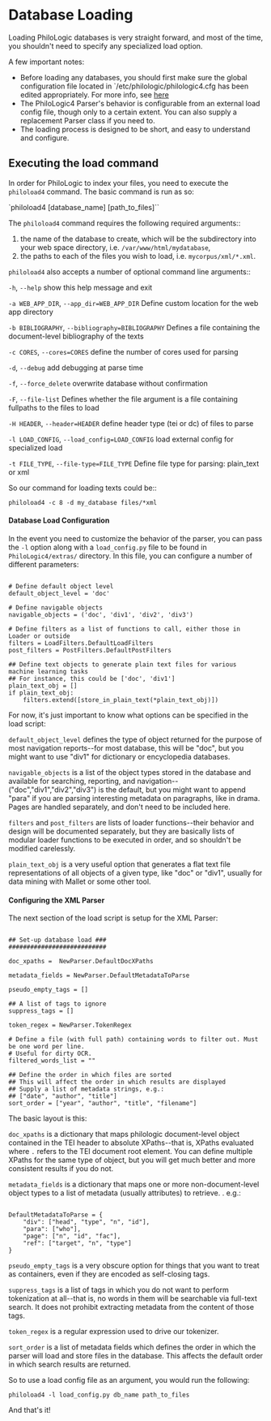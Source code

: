 Database Loading
================

Loading PhiloLogic databases is very straight forward, and most of the time, you shouldn't need to specify any specialized load option. 

A few important notes:
* Before loading any databases, you should first make sure the global configuration file located in `/etc/philologic/philologic4.cfg has been edited appropriately. For more info, see [here](installation.md#global-config)
* The PhiloLogic4 Parser's behavior is configurable from an external load config file, though only to a certain extent. You can also supply a replacement Parser class if you need to.
* The loading process is designed to be short, and easy to understand and configure.

## Executing the load command ##

In order for PhiloLogic to index your files, you need to execute the `philoload4` command. The basic command is run as so:

`philoload4 [database_name] [path_to_files]``

The `philoload4` command requires the following required arguments::

1.  the name of the database to create, which will be the subdirectory
    into your web space directory, i.e. ``/var/www/html/mydatabase``,
2.  the paths to each of the files you wish to load,
    i.e. ``mycorpus/xml/*.xml``.

`philoload4` also accepts a number of optional command line arguments::

  `-h`, `--help`        show this help message and exit
  
  `-a WEB_APP_DIR`, `--app_dir=WEB_APP_DIR`     Define custom location for the web app directory
                        
  `-b BIBLIOGRAPHY`, `--bibliography=BIBLIOGRAPHY`      Defines a file containing the document-level bibliography of the texts
                        
  `-c CORES`, `--cores=CORES`       define the number of cores used for parsing
                        
  `-d`, `--debug`           add debugging at parse time
  
  `-f`, `--force_delete`    overwrite database without confirmation
  
  `-F`, `--file-list`       Defines whether the file argument is a file containing fullpaths to the files to load
                        
  `-H HEADER`, `--header=HEADER`        define header type (tei or dc) of files to parse
                        
  `-l LOAD_CONFIG`, `--load_config=LOAD_CONFIG`     load external config for specialized load
                        
  `-t FILE_TYPE`, `--file-type=FILE_TYPE`       Define file type for parsing: plain_text or xml

So our command for loading texts could be::

`philoload4 -c 8 -d my_database files/*xml`


#### Database Load Configuration ####

In the event you need to customize the behavior of the parser, you can pass the `-l` option along with a `load_config.py` file to be found in `PhiloLogic4/extras/` directory. In this file, you can configure a number of different parameters:

<pre><code>
# Define default object level
default_object_level = 'doc'

# Define navigable objects
navigable_objects = ('doc', 'div1', 'div2', 'div3')

# Define filters as a list of functions to call, either those in Loader or outside
filters = LoadFilters.DefaultLoadFilters
post_filters = PostFilters.DefaultPostFilters

## Define text objects to generate plain text files for various machine learning tasks
## For instance, this could be ['doc', 'div1']
plain_text_obj = []
if plain_text_obj:
    filters.extend([store_in_plain_text(*plain_text_obj)])
</code></pre>

For now, it's just important to know what options can be specified in the load script:

`default_object_level` defines the type of object returned for the purpose of most navigation reports--for most database, this will be "doc", but you might want to use "div1" for dictionary or encyclopedia databases.

`navigable_objects` is a list of the object types stored in the database and available for searching, reporting, and navigation--("doc","div1","div2","div3") is the default, but you might want to append "para" if you are parsing interesting metadata on paragraphs, like in drama.  Pages are handled separately, and don't need to be included here.

`filters` and `post_filters` are lists of loader functions--their behavior and design will be documented separately, but they are basically lists of modular loader functions to be executed in order, and so shouldn't be modified carelessly.

`plain_text_obj` is a very useful option that generates a flat text file representations of all objects of a given type, like "doc" or "div1", usually for data mining with Mallet or some other tool.

#### Configuring the XML Parser ####
The next section of the load script is setup for the XML Parser:

<pre><code>
## Set-up database load ###
###########################

doc_xpaths =  NewParser.DefaultDocXPaths

metadata_fields = NewParser.DefaultMetadataToParse

pseudo_empty_tags = []

## A list of tags to ignore
suppress_tags = []

token_regex = NewParser.TokenRegex

# Define a file (with full path) containing words to filter out. Must be one word per line.
# Useful for dirty OCR.
filtered_words_list = ""

## Define the order in which files are sorted
## This will affect the order in which results are displayed
## Supply a list of metadata strings, e.g.:
## ["date", "author", "title"]
sort_order = ["year", "author", "title", "filename"]
</code></pre>

The basic layout is this:

`doc_xpaths` is a dictionary that maps philologic document-level object contained in the TEI header to absolute XPaths--that is, XPaths evaluated where `.` refers to the TEI document root element.  You can define multiple XPaths for the same type of object, but you will get much better and more consistent results if you do not.

`metadata_fields` is a dictionary that maps one or more non-document-level object types to a list of metadata (usually attributes) to retrieve. . e.g.:
<pre><code>
DefaultMetadataToParse = {
    "div": ["head", "type", "n", "id"],
    "para": ["who"],
    "page": ["n", "id", "fac"],
    "ref": ["target", "n", "type"]
}
</code></pre>
`pseudo_empty_tags` is a very obscure option for things that you want to treat as containers, even if they are encoded as self-closing tags.  

`suppress_tags` is a list of tags in which you do not want to perform tokenization at all--that is, no words in them will be searchable via full-text search.  It does not prohibit extracting metadata from the content of those tags.

`token_regex` is a regular expression used to drive our tokenizer. 

`sort_order` is a list of metadata fields which defines the order in which the parser will load and store files in the database. This affects the default order in which search results are returned.

So to use a load config file as an argument, you would run the following:

`philoload4 -l load_config.py db_name path_to_files`

And that's it!


